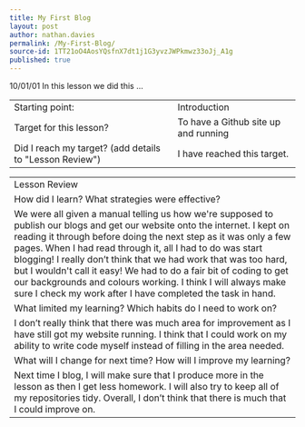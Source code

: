 ```yaml
---
title: My First Blog
layout: post
author: nathan.davies
permalink: /My-First-Blog/
source-id: 1TT21oO4AosYQsfnX7dt1j1G3yvzJWPkmwz33oJj_A1g
published: true
---
```


10/01/01
In this lesson we did this ...

<table>
  <tr>
    <td>Starting point:</td>
    <td>Introduction</td>
  </tr>
  <tr>
    <td>Target for this lesson?</td>
    <td>To have a Github site up and running</td>
  </tr>
  <tr>
    <td>Did I reach my target? 
(add details to "Lesson Review")</td>
    <td> I have reached this target.</td>
  </tr>
</table>


<table>
  <tr>
    <td>Lesson Review</td>
  </tr>
  <tr>
    <td>How did I learn? What strategies were effective? </td>
  </tr>
  <tr>
    <td>We were all given a manual telling us how we're supposed to publish our blogs and get our website onto the internet. I kept on reading it through before doing the next step as it was only a few pages. When I had read through it, all I had to do was start blogging! I really don’t think that we had work that was too hard, but I wouldn't call it easy! We had to do a fair bit of coding to get our backgrounds and colours working. I think I will always make sure I check my work after I have completed the task in hand. </td>
  </tr>
  <tr>
    <td>What limited my learning? Which habits do I need to work on? </td>
  </tr>
  <tr>
    <td>I don’t really think that there was much area for improvement as I have still got my website running. I think that I could work on my ability to write code myself instead of filling in the area needed.</td>
  </tr>
  <tr>
    <td>What will I change for next time? How will I improve my learning?</td>
  </tr>
  <tr>
    <td>Next time I blog, I will make sure that I produce more in the lesson as then I get less homework. I will also try to keep all of my repositories tidy. Overall, I don’t think that there is much that I could improve on.</td>
  </tr>
</table>


